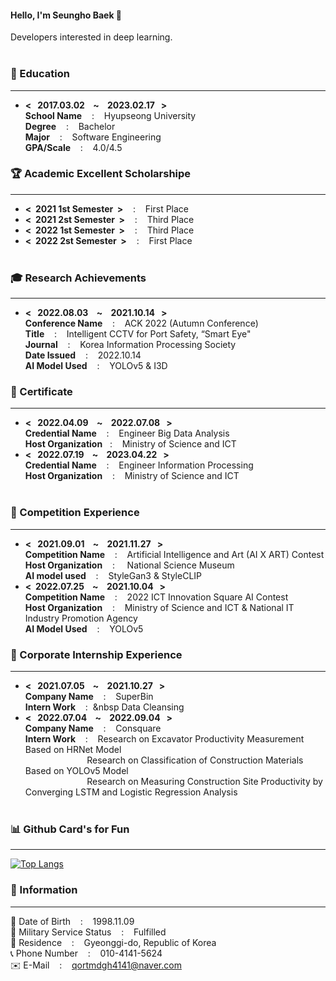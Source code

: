 #### Hello, I'm Seungho Baek 👋
Developers interested in deep learning.
<br/> 
<br/>  

### 🏫 Education
--------------------------
- **< &nbsp; 2017.03.02 &nbsp;&nbsp; ~ &nbsp;&nbsp; 2023.02.17 &nbsp; >** <br/> 
**School Name** &nbsp;&nbsp; : &nbsp;&nbsp; Hyupseong University <br/> 
**Degree** &nbsp;&nbsp; : &nbsp;&nbsp; Bachelor <br/>
**Major** &nbsp;&nbsp; : &nbsp;&nbsp; Software Engineering <br/>
**GPA/Scale** &nbsp;&nbsp; : &nbsp;&nbsp; 4.0/4.5 <br/>
### 🏆 Academic Excellent Scholarshipe <br/> 
--------------------------
- **<&nbsp; 2021 1st Semester &nbsp;>** &nbsp;&nbsp; : &nbsp;&nbsp; First Place <br/> 
- **<&nbsp; 2021 2st Semester &nbsp;>** &nbsp;&nbsp; : &nbsp;&nbsp; Third Place <br/> 
- **<&nbsp; 2022 1st Semester &nbsp;>** &nbsp;&nbsp; : &nbsp;&nbsp; Third Place <br/> 
- **<&nbsp; 2022 2st Semester &nbsp;>** &nbsp;&nbsp; : &nbsp;&nbsp; First Place <br/> <br/>

### 🎓 Research Achievements <br/> 
--------------------------
- **< &nbsp; 2022.08.03 &nbsp;&nbsp; ~ &nbsp;&nbsp; 2021.10.14 &nbsp; >** <br/> 
**Conference Name** &nbsp;&nbsp; : &nbsp;&nbsp; ACK 2022 (Autumn Conference) <br/> 
**Title** &nbsp;&nbsp; : &nbsp;&nbsp; Intelligent CCTV for Port Safety, “Smart Eye" <br/> 
**Journal** &nbsp;&nbsp; : &nbsp;&nbsp; Korea Information Processing Society <br/> 
**Date Issued** &nbsp;&nbsp; : &nbsp;&nbsp; 2022.10.14 <br/> 
**AI Model Used** &nbsp;&nbsp; : &nbsp;&nbsp; YOLOv5 & I3D <br/> 
### 🥈 Certificate <br/> 
--------------------------
- **< &nbsp; 2022.04.09 &nbsp;&nbsp; ~ &nbsp;&nbsp; 2022.07.08 &nbsp; >** <br/> 
**Credential Name** &nbsp;&nbsp; : &nbsp;&nbsp; Engineer Big Data Analysis <br/> 
**Host Organization**&nbsp;&nbsp; : &nbsp;&nbsp; Ministry of Science and ICT <br/>
- **< &nbsp; 2022.07.19 &nbsp;&nbsp; ~ &nbsp;&nbsp; 2023.04.22 &nbsp; >** <br/> 
**Credential Name** &nbsp;&nbsp; : &nbsp;&nbsp; Engineer Information Processing <br/> 
**Host Organization** &nbsp;&nbsp; : &nbsp;&nbsp; Ministry of Science and ICT <br/> <br/>

### 🏃 Competition Experience <br/> 
--------------------------
- **< &nbsp; 2021.09.01 &nbsp;&nbsp; ~ &nbsp;&nbsp; 2021.11.27 &nbsp; >** <br/> 
**Competition Name** &nbsp;&nbsp; : &nbsp;&nbsp; Artificial Intelligence and Art (AI X ART) Contest <br/> 
**Host Organization** &nbsp;&nbsp; : &nbsp;&nbsp;&nbsp; National Science Museum <br/> 
**AI model used** &nbsp;&nbsp; : &nbsp;&nbsp; StyleGan3 & StyleCLIP <br/>
- **< &nbsp;2022.07.25 &nbsp;&nbsp; ~ &nbsp;&nbsp; 2021.10.04 &nbsp; >** <br/> 
**Competition Name** &nbsp;&nbsp; : &nbsp;&nbsp; 2022 ICT Innovation Square AI Contest <br/> 
**Host Organization** &nbsp;&nbsp; : &nbsp;&nbsp; Ministry of Science and ICT &  National IT Industry Promotion Agency <br/> 
**AI Model Used** &nbsp;&nbsp; : &nbsp;&nbsp; YOLOv5 <br/>
### 🏢 Corporate Internship Experience <br/> 
--------------------------
- **< &nbsp; 2021.07.05 &nbsp;&nbsp; ~ &nbsp;&nbsp; 2021.10.27 &nbsp; >** <br/> 
**Company Name** &nbsp;&nbsp; : &nbsp;&nbsp; SuperBin <br/> 
**Intern Work** &nbsp;&nbsp; : &nbsp;&nbsp Data Cleansing <br/> 
- **< &nbsp; 2022.07.04 &nbsp;&nbsp; ~ &nbsp;&nbsp; 2022.09.04 &nbsp; >** <br/> 
**Company Name** &nbsp;&nbsp; : &nbsp;&nbsp; Consquare<br/> 
**Intern Work** &nbsp;&nbsp; : &nbsp;&nbsp; Research on Excavator Productivity Measurement Based on HRNet Model <br/> 
&nbsp;&nbsp;&nbsp;&nbsp;&nbsp;&nbsp;&nbsp;&nbsp;&nbsp;&nbsp;&nbsp;&nbsp;&nbsp;&nbsp;&nbsp;&nbsp;&nbsp;&nbsp;&nbsp;&nbsp;&nbsp;&nbsp;&nbsp;&nbsp;&nbsp;Research on Classification of Construction Materials Based on YOLOv5 Model <br/> 
&nbsp;&nbsp;&nbsp;&nbsp;&nbsp;&nbsp;&nbsp;&nbsp;&nbsp;&nbsp;&nbsp;&nbsp;&nbsp;&nbsp;&nbsp;&nbsp;&nbsp;&nbsp;&nbsp;&nbsp;&nbsp;&nbsp;&nbsp;&nbsp;&nbsp;Research on Measuring Construction Site Productivity by Converging LSTM and Logistic Regression Analysis <br/> <br/> 

### 📊 Github Card's for Fun <br/>
-------------------------
[![Top Langs](https://github-readme-stats.vercel.app/api/top-langs/?username=qortmdgh4141&langs_count=8)](https://github.com/anuraghazra/github-readme-stats) <br/>
### 📃 Information <br/>
-------------------------
🎉 Date of Birth &nbsp;&nbsp; : &nbsp;&nbsp; 1998.11.09 <br/>
🔫 Military Service Status &nbsp;&nbsp; : &nbsp;&nbsp; Fulfilled <br/>
🏡 Residence &nbsp;&nbsp; : &nbsp;&nbsp; Gyeonggi-do, Republic of Korea <br/>
📞 Phone Number &nbsp;&nbsp; : &nbsp;&nbsp; 010-4141-5624 <br/>
✉️ E-Mail &nbsp;&nbsp; : &nbsp;&nbsp; qortmdgh4141@naver.com <br/>
